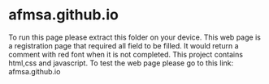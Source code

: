 # afmsa.github.io
To run this page please extract this folder on your device. This web page is a registration page that required all field to be filled. It would return a comment with red font when it is not completed. This project contains html,css and javascript. To test the web page please go to this link: afmsa.github.io
